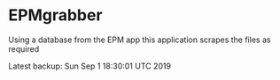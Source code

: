 # EPMgrabber
Using a database from the EPM app this application scrapes the files as required


Latest backup: Sun Sep 1 18:30:01 UTC 2019
